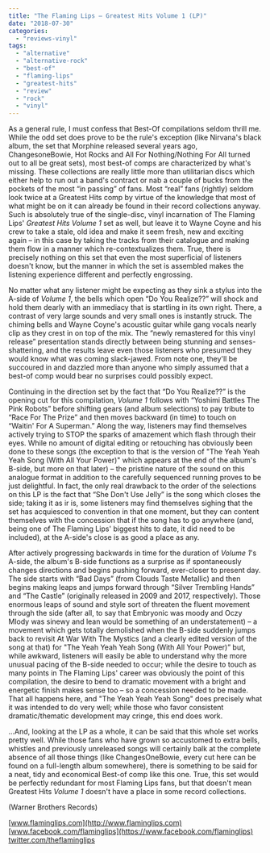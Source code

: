```yaml
---
title: "The Flaming Lips – Greatest Hits Volume 1 (LP)"
date: "2018-07-30"
categories: 
  - "reviews-vinyl"
tags: 
  - "alternative"
  - "alternative-rock"
  - "best-of"
  - "flaming-lips"
  - "greatest-hits"
  - "review"
  - "rock"
  - "vinyl"
---
```


As a general rule, I must confess that Best-Of compilations seldom thrill me. While the odd set does prove to be the rule's exception (like Nirvana's black album, the set that Morphine released several years ago, ChangesoneBowie, Hot Rocks and All For Nothing/Nothing For All turned out to all be great sets), most best-of comps are characterized by what's missing. These collections are really little more than utilitarian discs which either help to run out a band's contract or nab a couple of bucks from the pockets of the most “in passing” of fans. Most “real” fans (rightly) seldom look twice at a Greatest Hits comp by virtue of the knowledge that most of what might be on it can already be found in their record collections anyway. Such is absolutely true of the single-disc, vinyl incarnation of The Flaming Lips' _Greatest Hits Volume 1_ set as well, but leave it to Wayne Coyne and his crew to take a stale, old idea and make it seem fresh, new and exciting again – in this case by taking the tracks from their catalogue and making them flow in a manner which re-contextualizes them. True, there is precisely nothing on this set that even the most superficial of listeners doesn't know, but the manner in which the set is assembled makes the listening experience different and perfectly engrossing.

No matter what any listener might be expecting as they sink a stylus into the A-side of _Volume 1_, the bells which open “Do You Realize??” will shock and hold them dearly with an immediacy that is startling in its own right. There, a contrast of very large sounds and very small ones is instantly struck. The chiming bells and Wayne Coyne's acoustic guitar while gang vocals nearly clip as they crest in on top of the mix. The “newly remastered for this vinyl release” presentation stands directly between being stunning and senses-shattering, and the results leave even those listeners who presumed they would know what was coming slack-jawed. From note one, they'll be succoured in and dazzled more than anyone who simply assumed that a best-of comp would bear no surprises could possibly expect.

Continuing in the direction set by the fact that “Do You Realize??” is the opening cut for this compilation, _Volume 1_ follows with “Yoshimi Battles The Pink Robots” before shifting gears (and album selections) to pay tribute to “Race For The Prize” and then moves backward (in time) to touch on “Waitin' For A Superman.” Along the way, listeners may find themselves actively trying to STOP the sparks of amazement which flash through their eyes. While no amount of digital editing or retouching has obviously been done to these songs (the exception to that is the version of "The Yeah Yeah Yeah Song (With All Your Power)" which appears at the end of the album's B-side, but more on that later) – the pristine nature of the sound on this analogue format in addition to the carefully sequenced running proves to be just delightful. In fact, the only real drawback to the order of the selections on this LP is the fact that “She Don't Use Jelly” is the song which closes the side; taking it as ir is, some listeners may find themselves sighing that the set has acquiesced to convention in that one moment, but they can content themselves with the concession that if the song has to go anywhere (and, being one of The Flaming Lips' biggest hits to date, it did need to be included), at the A-side's close is as good a place as any.

After actively progressing backwards in time for the duration of _Volume 1_'s A-side, the album's B-side functions as a surprise as if spontaneously changes directions and begins pushing forward, ever-closer to present day. The side starts with “Bad Days” (from Clouds Taste Metallic) and then begins making leaps and jumps forward through “Silver Trembling Hands” and “The Castle” (originally released in 2009 and 2017, respectively). Those enormous leaps of sound and style sort of threaten the fluent movement through the side (after all, to say that Embryonic was moody and Oczy Mlody was sinewy and lean would be something of an understatement) – a movement which gets totally demolished when the B-side suddenly jumps back to revisit At War With The Mystics (and a clearly edited version of the song at that) for "The Yeah Yeah Yeah Song (With All Your Power)” but, while awkward, listeners will easily be able to understand why the more unusual pacing of the B-side needed to occur; while the desire to touch as many points in The Flaming Lips' career was obviously the point of this compilation, the desire to bend to dramatic movement with a bright and energetic finish makes sense too – so a concession needed to be made. That all happens here, and "The Yeah Yeah Yeah Song" does precisely what it was intended to do very well; while those who favor consistent dramatic/thematic development may cringe, this end does work.

...And, looking at the LP as a whole, it can be said that this whole set works pretty well. While those fans who have grown so accustomed to extra bells, whistles and previously unreleased songs will certainly balk at the complete absence of all those things (like ChangesOneBowie, every cut here can be found on a full-length album somewhere), there is something to be said for a neat, tidy and economical Best-of comp like this one. True, this set would be perfectly redundant for most Flaming Lips fans, but that doesn't mean Greatest Hits _Volume 1_ doesn't have a place in some record collections.

(Warner Brothers Records)

[www.flaminglips.com](http://www.flaminglips.com) [www.facebook.com/flaminglips](https://www.facebook.com/flaminglips) [twitter.com/theflaminglips](https://twitter.com/theflaminglips)
